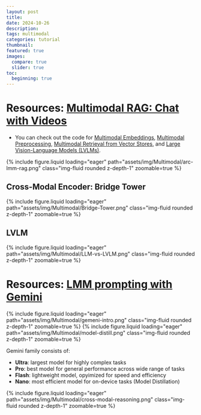 ```yaml
---
layout: post
title: 
date: 2024-10-26
description: 
tags: multimodal
categories: tutorial
thumbnail: 
featured: true
images:
  compare: true
  slider: true
toc:
  beginning: true
---
```


# Resources: [Multimodal RAG: Chat with Videos](https://learn.deeplearning.ai/courses/multimodal-rag-chat-with-videos)

* You can check out the code for [Multimodal Embeddings](/projects/Multimodal-Embeddings/), [Multimodal Preprocessing](/projects/1-Multimodal-Preprocessing/), [Multimodal Retrieval from Vector Stores](/projects/2-Multimodal-Retrieval/), and [Large Vision-Language Models (LVLMs)](/projects/3-LVLM/).

<div class="row justify-content-sm-center">
 <div class="col-sm-8 mt-3 mt-md-0">
    {% include figure.liquid loading="eager" path="assets/img/Multimodal/arc-lmm-rag.png" class="img-fluid rounded z-depth-1" zoomable=true %}
  </div>
</div>

## Cross-Modal Encoder: Bridge Tower

<div class="row justify-content-sm-center">
  <div class="col-sm-8 mt-3 mt-md-0">
    {% include figure.liquid loading="eager" path="assets/img/Multimodal/Bridge-Tower.png" class="img-fluid rounded z-depth-1" zoomable=true %}
  </div>
</div>

## LVLM

<div class="row justify-content-sm-center">
  <div class="col-sm-6 mt-3 mt-md-0">
    {% include figure.liquid loading="eager" path="assets/img/Multimodal/LLM-vs-LVLM.png" class="img-fluid rounded z-depth-1" zoomable=true %}
  </div>
</div>

# Resources: [LMM prompting with Gemini](https://learn.deeplearning.ai/courses/large-multimodal-model-prompting-with-gemini)

<div class="row justify-content-sm-center">
    <div class="col-sm-6 mt-3 mt-md-0">
        {% include figure.liquid loading="eager" path="assets/img/Multimodal/gemeni-intro.png" class="img-fluid rounded z-depth-1" zoomable=true %}
         {% include figure.liquid loading="eager" path="assets/img/Multimodal/model-distill.png" class="img-fluid rounded z-depth-1" zoomable=true %}
    </div>
     <div class="col-sm-6 mt-3 mt-md-0">
        <p>Gemini family consists of:</p>
        <ul>
            <li><b>Ultra</b>: largest model for highly complex tasks</li>
            <li><b>Pro</b>: best model for general performance across wide range of tasks</li>
            <li><b>Flash</b>: lightweight model, opyimized for speed and efficiency</li>
            <li><b>Nano</b>: most efficient model for on-device tasks (Model Distillation)</li>
        </ul>
    </div>
</div>

<div class="row justify-content-sm-center">
  <div class="col-sm mt-3 mt-md-0">
    {% include figure.liquid loading="eager" path="assets/img/Multimodal/cross-modal-reasoning.png" class="img-fluid rounded z-depth-1" zoomable=true %}
  </div>
</div>

